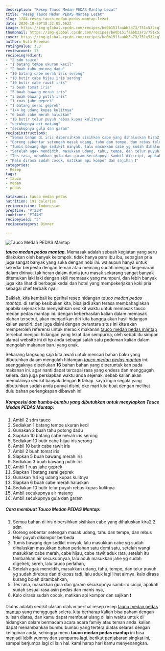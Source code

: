 ```yaml
---
description: "Resep Tauco Medan PEDAS Mantap Lezat"
title: "Resep Tauco Medan PEDAS Mantap Lezat"
slug: 1284-resep-tauco-medan-pedas-mantap-lezat
date: 2020-10-30T18:32:05.562Z
image: https://img-global.cpcdn.com/recipes/be0b151faabb3a73/751x532cq70/tauco-medan-pedas-mantap-foto-resep-utama.jpg
thumbnail: https://img-global.cpcdn.com/recipes/be0b151faabb3a73/751x532cq70/tauco-medan-pedas-mantap-foto-resep-utama.jpg
cover: https://img-global.cpcdn.com/recipes/be0b151faabb3a73/751x532cq70/tauco-medan-pedas-mantap-foto-resep-utama.jpg
author: Eula Freeman
ratingvalue: 3.3
reviewcount: 13
recipeingredient:
- "2 sdm tauco"
- "1 batang tempe ukuran kecil"
- "2 buah tahu potong dadu"
- "10 batang cabe merah iris serong"
- "10 butir cabe hijau iris serong"
- "10 butir cabe rawit iris"
- "2 buah tomat iris"
- "5 buah bawang merah iris"
- "3 buah bawang putih iris"
- "1 ruas jahe geprek"
- "1 batang serai geprek"
- "1/4 kg udang kupas kulitnya"
- "6 buah cabe merah haluskan"
- "10 butir telur puyuh rebus kupas kulitnya"
- "secukupnya air matang"
- "secukupnya gula dan garam"
recipeinstructions:
- "Semua bahan di iris dibersihkan sisihkan cabe yang dihaluskan kira2 2 sdm"
- "Goreng sebentar setengah masak udang, tahu dan tempe, dan rebus telur puyuh dikompor berbeda"
- "Tumis bawang dgn sedikit minyak, lalu masukkan cabe yg sudah dihaluskan masukkan bahan perlahan satu demi satu, setelah wangi masukkan cabe merah, cabe hijau, cabe rawit aduk rata, setelah itu tambahkan air secukupnyaa, lalu aduk masukkan jahe yg sudah digelrek, sereh, lalu tauco perlahan,"
- "Setelah agak mendidih, masukkan udang, tahu, tempe, dan telur puyuh yg sudah direbus dan dikupas tadi, lalu aduk lagi lihat airnya, kalo dirasa kurang boleh ditambahkan,"
- "Tes rasa, masukkan gula dan garam secukupnya sambil dicicipi, apakah sudah sesuai rasa asin pedas dan manis nya,"
- "Kalo dirasa sudah cocok, matikan api kompor dan sajikan ❗️"
categories:
- Resep
tags:
- tauco
- medan
- pedas

katakunci: tauco medan pedas 
nutrition: 191 calories
recipecuisine: Indonesian
preptime: "PT23M"
cooktime: "PT44M"
recipeyield: "3"
recipecategory: Dinner

---
```



![Tauco Medan PEDAS Mantap](https://img-global.cpcdn.com/recipes/be0b151faabb3a73/751x532cq70/tauco-medan-pedas-mantap-foto-resep-utama.jpg)

<b><i>tauco medan pedas mantap</i></b>, Memasak adalah sebuah kegiatan yang seru dilakukan oleh banyak kelompok. tidak hanya para ibu ibu, sebagian pria juga sangat banyak yang suka dengan hobi ini. walaupun hanya untuk sekedar berpesta dengan teman atau memang sudah menjadi kegemaran dalam dirinya. tak heran dalam dunia juru masak sekarang sangat banyak ditemukan laki laki dengan skill memasak yang mumpuni, dan lebih banyak juga kita lihat di berbagai kedai dan hotel yang mempekerjakan koki pria sebagai chef terbaik nya.

Baiklah, kita kembali ke perihal resep hidangan <i>tauco medan pedas mantap</i>. di setiap kesibukan kita, bisa jadi akan terasa membahagiakan apabila sejenak kita menyisihkan sedikit waktu untuk memasak tauco medan pedas mantap ini. dengan keberhasilan kalian dalam memasak olahan tersebut, akan menjadikan diri kita bangga akan hasil hidangan kalian sendiri. dan juga disini dengan perantara situs ini kita akan memperoleh referensi untuk meracik makanan <u>tauco medan pedas mantap</u> tersebut menjadi hidangan yang lezat dan sempurna, oleh sebab itu simpan alamat website ini di hp anda sebagai salah satu pedoman kalian dalam mengolah makanan baru yang enak.




Sekarang langsung saja kita awali untuk mencari bahan baku yang dibutuhkan dalam mengolah hidangan <u><i>tauco medan pedas mantap</i></u> ini. seenggaknya diperlukan <b>16</b> bahan bahan yang diperuntuk kan pada makanan ini. agar nanti dapat tercapai rasa yang endess dan menggugah selera. dan juga persiapkan waktu anda sejenak, sebab kalian akan memulainya sedikit banyak dengan <b>6</b> tahap. saya ingin segala yang dibutuhkan sudah anda punyai disini, oke mari kita buat dengan melihat dulu bahan perlengkapan dibawah ini.

<!--inarticleads1-->

##### Komposisi dan bumbu-bumbu yang dibutuhkan untuk menyiapkan Tauco Medan PEDAS Mantap:

1. Ambil 2 sdm tauco
1. Sediakan 1 batang tempe ukuran kecil
1. Gunakan 2 buah tahu potong dadu
1. Siapkan 10 batang cabe merah iris serong
1. Sediakan 10 butir cabe hijau iris serong
1. Ambil 10 butir cabe rawit iris
1. Ambil 2 buah tomat iris
1. Siapkan 5 buah bawang merah iris
1. Sediakan 3 buah bawang putih iris
1. Ambil 1 ruas jahe geprek
1. Siapkan 1 batang serai geprek
1. Gunakan 1/4 kg udang kupas kulitnya
1. Siapkan 6 buah cabe merah haluskan
1. Sediakan 10 butir telur puyuh rebus kupas kulitnya
1. Ambil secukupnya air matang
1. Ambil secukupnya gula dan garam




<!--inarticleads2-->

##### Cara membuat Tauco Medan PEDAS Mantap:

1. Semua bahan di iris dibersihkan sisihkan cabe yang dihaluskan kira2 2 sdm
1. Goreng sebentar setengah masak udang, tahu dan tempe, dan rebus telur puyuh dikompor berbeda
1. Tumis bawang dgn sedikit minyak, lalu masukkan cabe yg sudah dihaluskan masukkan bahan perlahan satu demi satu, setelah wangi masukkan cabe merah, cabe hijau, cabe rawit aduk rata, setelah itu tambahkan air secukupnyaa, lalu aduk masukkan jahe yg sudah digelrek, sereh, lalu tauco perlahan,
1. Setelah agak mendidih, masukkan udang, tahu, tempe, dan telur puyuh yg sudah direbus dan dikupas tadi, lalu aduk lagi lihat airnya, kalo dirasa kurang boleh ditambahkan,
1. Tes rasa, masukkan gula dan garam secukupnya sambil dicicipi, apakah sudah sesuai rasa asin pedas dan manis nya,
1. Kalo dirasa sudah cocok, matikan api kompor dan sajikan ❗️




Diatas adalah sedikit ulasan olahan perihal resep resep <u>tauco medan pedas mantap</u> yang menggugah selera. kita berharap kalian bisa paham dengan tulisan diatas, dan kamu dapat membuat ulang di lain waktu untuk di hidangkan dalam bermacam acara acara family atau teman anda. kalian dapat menambahkan bumbu bumbu yang tertera diatas selaras dengan keinginan anda, sehingga menu <b>tauco medan pedas mantap</b> ini bisa menjadi lebih yummy dan sempurna lagi. berikut penjabaran singkat ini, sampai berjumpa lagi di lain hal. kami harap hari kamu menyenangkan.
